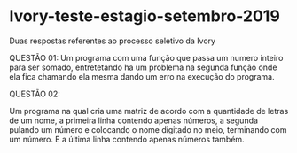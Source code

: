 # Ivory-teste-estagio-setembro-2019
Duas respostas referentes ao processo seletivo da Ivory

QUESTÃO 01:
Um programa com uma função que passa um numero inteiro para ser somado, entretetando ha um problema na segunda função onde ela fica chamando ela mesma dando um erro na execução do programa.

QUESTÃO 02:

Um programa na qual cria uma matriz de acordo com a quantidade de letras de um nome, a primeira linha contendo apenas números, a segunda pulando um número e colocando o nome digitado no meio, terminando com um número. E a última linha contendo apenas números também. 
